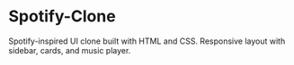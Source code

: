 # Spotify-Clone
Spotify-inspired UI clone built with HTML and CSS. Responsive layout with sidebar, cards, and music player.
